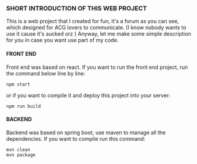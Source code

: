 ### SHORT INTRODUCTION OF THIS WEB PROJECT

This is a web project that I created for fun, it's a forum as you can see, which designed for ACG lovers to communicate. (I know nobody wants to use it cause it's sucked orz ) Anyway, let me make some simple description for you in case you want use part of my code.

#### FRONT END

Front end was based on react. If you want to run the front end project, run the command below line by line:

```
npm start
```

or if you want to compile it and deploy this project into your server:

```
npm run build
```

#### BACKEND

Backend was based on spring boot, use maven to manage all the dependencies. If you want to compile run this command: 

```
mvn clean
mvn package
```


